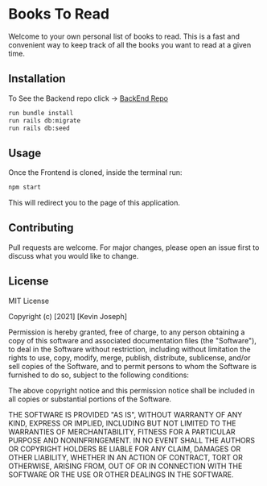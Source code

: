
# Books To Read

Welcome to your own personal list of books to read. This is a fast and convenient way to keep track of all the books 
you want to read at a given time. 


## Installation

To See the Backend repo click ->   [BackEnd Repo](https://github.com/kevinjoseph97/BookList-backend) 

```bash
run bundle install 
run rails db:migrate
run rails db:seed
```

## Usage

Once the Frontend is cloned, inside the terminal run:
```js
npm start
```

This will redirect you to the page of this application. 

## Contributing
Pull requests are welcome. For major changes, please open an issue first to discuss what you would like to change.



## License
MIT License

Copyright (c) [2021] [Kevin Joseph]

Permission is hereby granted, free of charge, to any person obtaining a copy
of this software and associated documentation files (the "Software"), to deal
in the Software without restriction, including without limitation the rights
to use, copy, modify, merge, publish, distribute, sublicense, and/or sell
copies of the Software, and to permit persons to whom the Software is
furnished to do so, subject to the following conditions:

The above copyright notice and this permission notice shall be included in all
copies or substantial portions of the Software.

THE SOFTWARE IS PROVIDED "AS IS", WITHOUT WARRANTY OF ANY KIND, EXPRESS OR
IMPLIED, INCLUDING BUT NOT LIMITED TO THE WARRANTIES OF MERCHANTABILITY,
FITNESS FOR A PARTICULAR PURPOSE AND NONINFRINGEMENT. IN NO EVENT SHALL THE
AUTHORS OR COPYRIGHT HOLDERS BE LIABLE FOR ANY CLAIM, DAMAGES OR OTHER
LIABILITY, WHETHER IN AN ACTION OF CONTRACT, TORT OR OTHERWISE, ARISING FROM,
OUT OF OR IN CONNECTION WITH THE SOFTWARE OR THE USE OR OTHER DEALINGS IN THE
SOFTWARE.

